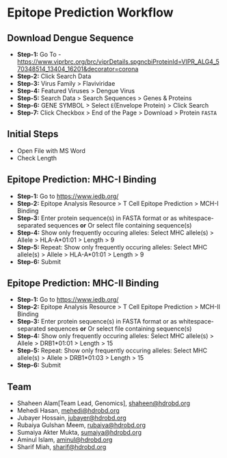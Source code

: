# Epitope Prediction Workflow

## Download Dengue Sequence
- **Step-1:** Go To - https://www.viprbrc.org/brc/viprDetails.spgncbiProteinId=VIPR_ALG4_570348514_13404_16201&decorator=corona
- **Step-2:** Click Search Data
- **Step-3:** Virus Family > Flaviviridae
- **Step-4:** Featured Viruses > Dengue Virus
- **Step-5:** Search Data > Search Sequences > Genes & Proteins
- **Step-6:** GENE SYMBOL > Select `E`(Envelope Protein) > Click Search
- **Step-7:** Click Checkbox > End of the Page > Download > Protein `FASTA`

## Initial Steps
- Open File with MS Word
- Check Length

## Epitope Prediction: MHC-I Binding
- **Step-1:** Go to https://www.iedb.org/
- **Step-2:** Epitope Analysis Resource > T Cell Epitope Prediction > MCH-I Binding
- **Step-3:** Enter protein sequence(s) in FASTA format or as whitespace-separated sequences **or** Or select file containing sequence(s)
- **Step-4:** Show only frequently occuring alleles: Select MHC allele(s) > Allele > HLA-A*01:01 > Length > 9
- **Step-5:** Repeat: Show only frequently occuring alleles: Select MHC allele(s) > Allele > HLA-A*01:01 > Length > 9
- **Step-6:** Submit

## Epitope Prediction: MHC-II Binding
- **Step-1:** Go to https://www.iedb.org/
- **Step-2:** Epitope Analysis Resource > T Cell Epitope Prediction > MCH-II Binding
- **Step-3:** Enter protein sequence(s) in FASTA format or as whitespace-separated sequences **or** Or select file containing sequence(s)
- **Step-4:** Show only frequently occuring alleles: Select MHC allele(s) > Allele > DRB1*01:01 > Length > 15
- **Step-5:** Repeat: Show only frequently occuring alleles: Select MHC allele(s) > Allele > DRB1*01:03	 > Length > 15
- **Step-6:** Submit

## Team
- Shaheen Alam[Team Lead, Genomics], shaheen@hdrobd.org
- Mehedi Hasan, mehedi@hdrobd.org
- Jubayer Hossain, jubayer@hdrobd.org
- Rubaiya Gulshan Meem, rubaiya@hdrobd.org
- Sumaiya Akter Mukta, sumaiya@hdrobd.org
- Aminul Islam, aminul@hdrobd.org
- Sharif Miah, sharif@hdrobd.org
